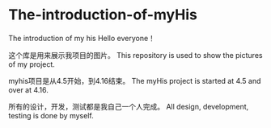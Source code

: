 # The-introduction-of-myHis
The introduction of my his
Hello everyone！

这个库是用来展示我项目的图片。 
This repository is used to show the pictures of my project.

myhis项目是从4.5开始，到4.16结束。 
The myHis project is  started  at 4.5 and over at 4.16.

所有的设计，开发，测试都是我自己一个人完成。 
All design, development, testing is done by myself.
